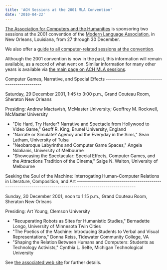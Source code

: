 ```yaml
---
title: 'ACH Sessions at the 2001 MLA Convention'
date: '2010-04-22'
---
```

[The Association for Computers and the Humanities](http://ach.org) is sponsoring two sessions at the 2001 convention of the [Modern Language Association](http://www.mla.org/), in New Orleans, Louisiana, from 27 through 30 December.

We also offer a [guide to all computer-related sessions at the convention](?q=node/58).

Although the 2001 convention is now in the past, this information will remain available, as a record of what went on. Similar information for many other years is available via [the main page on ACH MLA sessions](?q=node/25).

<div>Computer Games, Narrative, and Special Effects
----------------------------------------------

Saturday, 29 December 2001, 1:45 to 3:00 p.m., Grand Couteau Room, Sheraton New Orleans

Presiding: Andrew Mactavish, McMaster University; Geoffrey M. Rockwell, McMaster University

- "Die Hard, Try Harder? Narrative and Spectacle from Hollywood to Video Game," Geoff R. King, Brunel University, England
- "Narrate or Simulate? Agency and the Everyday in the Sims," Sean Latham, University of Tulsa
- "Neobaroque Labyrinths and Computer Game Spaces," Angela Ndalianis, University of Melbourne
- "Showcasing the Spectacular: Special Effects, Computer Games, and the Attractions Tradition of the Cinema," Saige N. Walton, University of Melbourne

</div><div>Seeking the Soul of the Machine: Interrogating Human-Computer Relations in Literature, Composition, and Art
-----------------------------------------------------------------------------------------------------------

Sunday, 30 December 2001, noon to 1:15 p.m., Grand Couteau Room, Sheraton New Orleans

Presiding: Art Young, Clemson University

- "Recuperating Robots as Sites for Humanistic Studies," Bernadette Longo, University of Minnesota Twin Cities
- "The Poetics of the Machine: Introducing Students to Verbal and Visual Representations," Donna Reiss, Tidewater Community College, VA
- "Shaping the Relation Between Humans and Computers: Students as Technology Activists," Cynthia L. Selfe, Michigan Technological University

See [the associated web site](http://wordsworth2.net/projects/mla2001/) for further details.

</div>